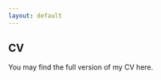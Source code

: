 ```yaml
---
layout: default
---
```


## CV

You may find the full version of my CV here.

<object class="pdf" 
            data=
"pdfs/CV%20Nico.pdf"
            width="800"
            height="700">
</object>
